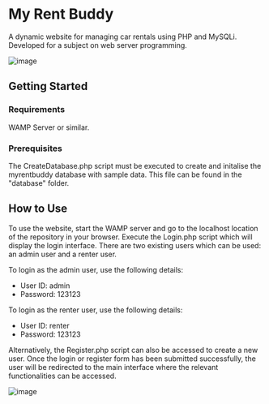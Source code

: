 # My Rent Buddy
 A dynamic website for managing car rentals using PHP and MySQLi. Developed for a subject on web server programming. 
 
![image](https://github.com/trrine/my-rent-buddy/assets/41973043/4e0a2592-ba8c-4cfa-a0a3-18a510471418)

## Getting Started
### Requirements
WAMP Server or similar.
### Prerequisites 
The CreateDatabase.php script must be executed to create and initalise the myrentbuddy database with sample data. This file can be found in the "database" folder. 

## How to Use
To use the website, start the WAMP server and go to the localhost location of the repository in your browser. Execute the Login.php script which will display the login interface. 
There are two existing users which can be used: an admin user and a renter user. 

To login as the admin user, use the following details:
-	User ID: admin
-	Password: 123123

To login as the renter user, use the following details:
-	User ID: renter
-	Password: 123123

Alternatively, the Register.php script can also be accessed to create a new user. 
Once the login or register form has been submitted successfully, the user will be redirected to the main interface where the relevant functionalities can be accessed.

![image](https://github.com/trrine/my-rent-buddy/assets/41973043/99d79f34-3683-4646-aad7-0b0d9552ab95)

